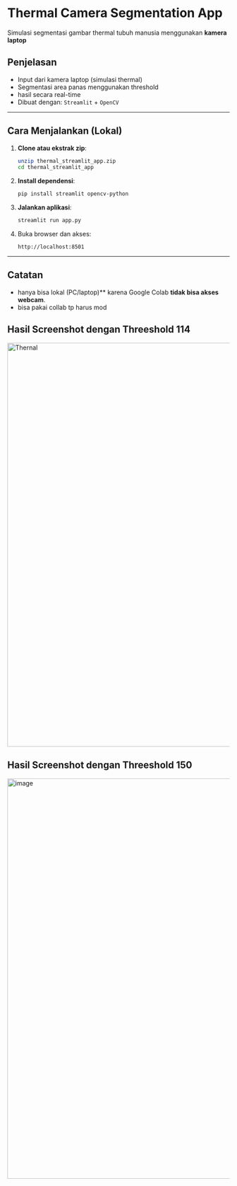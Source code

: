# Thermal Camera Segmentation App

Simulasi segmentasi gambar thermal tubuh manusia menggunakan **kamera laptop**

## Penjelasan
- Input dari kamera laptop (simulasi thermal)
- Segmentasi area panas menggunakan threshold
- hasil secara real-time
- Dibuat dengan: `Streamlit` + `OpenCV`

---

##  Cara Menjalankan (Lokal)

1. **Clone atau ekstrak zip**:
   ```bash
   unzip thermal_streamlit_app.zip
   cd thermal_streamlit_app
   ```

2. **Install dependensi**:
   ```bash
   pip install streamlit opencv-python
   ```

3. **Jalankan aplikasi**:
   ```bash
   streamlit run app.py
   ```

4. Buka browser dan akses:
   ```
   http://localhost:8501
   ```

---

## Catatan

- hanya bisa lokal (PC/laptop)** karena Google Colab **tidak bisa akses webcam**.
- bisa pakai collab tp harus mod

## Hasil Screenshot dengan Threeshold 114

<img width="1693" height="913" alt="Thernal" src="https://github.com/user-attachments/assets/6c7e8a80-2d69-44d0-a26d-a7a407099263" />

## Hasil Screenshot dengan Threeshold 150 

<img width="1694" height="905" alt="image" src="https://github.com/user-attachments/assets/d09901c2-f2e5-4539-9f5f-246f1f64d52e" />


